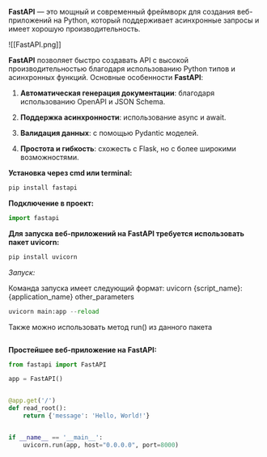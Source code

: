 **FastAPI** — это мощный и современный фреймворк для создания веб-приложений на Python, который поддерживает асинхронные запросы и имеет хорошую производительность.

![[FastAPI.png]]

**FastAPI** позволяет быстро создавать API с высокой производительностью благодаря использованию Python типов и асинхронных функций. Основные особенности **FastAPI**:

1.  **Автоматическая генерация документации**: благодаря использованию OpenAPI и JSON Schema.

2.  **Поддержка асинхронности**: использование async и await.

3.  **Валидация данных**: с помощью Pydantic моделей.

4.  **Простота и гибкость**: схожесть с Flask, но с более широкими возможностями.

**Установка через cmd или terminal:**

```Python
pip install fastapi
```

**Подключение в проект:**

```Python
import fastapi
```

**Для запуска веб-приложений на FastAPI требуется использовать пакет uvicorn:**

```Python
pip install uvicorn
```

*Запуск:*

Команда запуска имеет следующий формат: uvicorn {script_name}:{application_name} other_parameters

```Python
uvicorn main:app --reload
```

Также можно использовать метод run() из данного пакета

```P
```

**Простейшее веб-приложение на FastAPI:**

```Python
from fastapi import FastAPI

app = FastAPI()


@app.get('/')
def read_root():
    return {'message': 'Hello, World!'}


if __name__ == '__main__':
    uvicorn.run(app, host="0.0.0.0", port=8000)
```